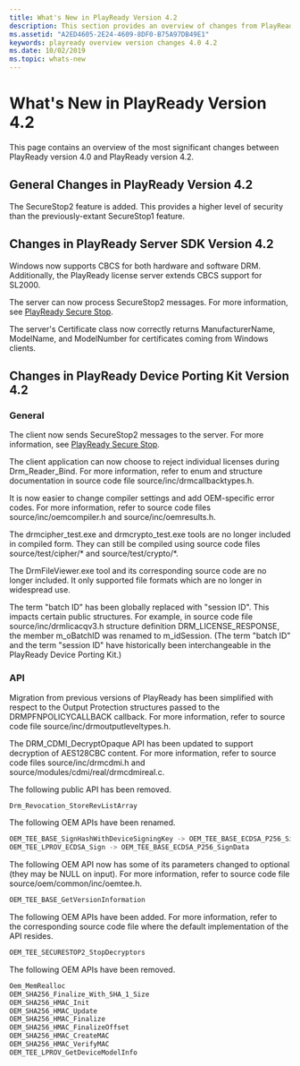 ```yaml
---
title: What's New in PlayReady Version 4.2
description: This section provides an overview of changes from PlayReady version 4.0 to PlayReady version 4.2.
ms.assetid: "A2ED4605-2E24-4609-8DF0-B75A97DB49E1"
keywords: playready overview version changes 4.0 4.2
ms.date: 10/02/2019
ms.topic: whats-new
---
```


# What's New in PlayReady Version 4.2

This page contains an overview of the most significant changes between PlayReady version 4.0 and PlayReady version 4.2.

## General Changes in PlayReady Version 4.2

The SecureStop2 feature is added.  This provides a higher level of security than the previously-extant SecureStop1 feature.

## Changes in PlayReady Server SDK Version 4.2

Windows now supports CBCS for both hardware and software DRM. Additionally, the PlayReady license server extends CBCS support for SL2000.

The server can now process SecureStop2 messages. For more information, see [PlayReady Secure Stop](../../Features/secure-stop-pk.md).

The server's Certificate class now correctly returns ManufacturerName, ModelName, and ModelNumber for certificates coming from Windows clients.

## Changes in PlayReady Device Porting Kit Version 4.2

### General

The client now sends SecureStop2 messages to the server. For more information, see [PlayReady Secure Stop](../../Features/secure-stop-pk.md).

The client application can now choose to reject individual licenses during Drm_Reader_Bind. For more information, refer to enum and structure documentation in source code file source/inc/drmcallbacktypes.h.

It is now easier to change compiler settings and add OEM-specific error codes. For more information, refer to source code files source/inc/oemcompiler.h and source/inc/oemresults.h.

The drmcipher_test.exe and drmcrypto_test.exe tools are no longer included in compiled form. They can still be compiled using source code files source/test/cipher/\* and source/test/crypto/\*.

The DrmFileViewer.exe tool and its corresponding source code are no longer included. It only supported file formats which are no longer in widespread use.

The term "batch ID" has been globally replaced with "session ID". This impacts certain public structures. For example, in source code file source/inc/drmlicacqv3.h structure definition DRM_LICENSE_RESPONSE, the member m_oBatchID was renamed to m_idSession. (The term "batch ID" and the term "session ID" have historically been interchangeable in the PlayReady Device Porting Kit.)

### API

Migration from previous versions of PlayReady has been simplified with respect to the Output Protection structures passed to the DRMPFNPOLICYCALLBACK callback. For more information, refer to source code file source/inc/drmoutputleveltypes.h.

The DRM_CDMI_DecryptOpaque API has been updated to support decryption of AES128CBC content. For more information, refer to source code files source/inc/drmcdmi.h and source/modules/cdmi/real/drmcdmireal.c.

The following public API has been removed.

```c
Drm_Revocation_StoreRevListArray
```

The following OEM APIs have been renamed.

```c
OEM_TEE_BASE_SignHashWithDeviceSigningKey -> OEM_TEE_BASE_ECDSA_P256_SignHash
OEM_TEE_LPROV_ECDSA_Sign -> OEM_TEE_BASE_ECDSA_P256_SignData
```

The following OEM API now has some of its parameters changed to optional (they may be NULL on input). For more information, refer to source code file source/oem/common/inc/oemtee.h.

```c
OEM_TEE_BASE_GetVersionInformation
```

The following OEM APIs have been added. For more information, refer to the corresponding source code file where the default implementation of the API resides.

```c
OEM_TEE_SECURESTOP2_StopDecryptors
```

The following OEM APIs have been removed.

```c
Oem_MemRealloc
OEM_SHA256_Finalize_With_SHA_1_Size
OEM_SHA256_HMAC_Init
OEM_SHA256_HMAC_Update
OEM_SHA256_HMAC_Finalize
OEM_SHA256_HMAC_FinalizeOffset
OEM_SHA256_HMAC_CreateMAC
OEM_SHA256_HMAC_VerifyMAC
OEM_TEE_LPROV_GetDeviceModelInfo
```
